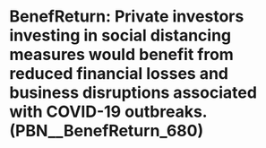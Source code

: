 # BenefReturn: __Private investors investing in social distancing measures would benefit from reduced financial losses and business disruptions associated with COVID-19 outbreaks.__ (PBN__BenefReturn_680)

